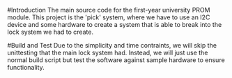 #Introduction 
The main source code for the first-year university PROM module. This project is the 'pick' system, where we have to use an I2C device and some hardware to create a system that is able to break into the lock system we had to create.

#Build and Test
Due to the simplicity and time contraints, we will skip the unittesting that the main lock system had. Instead, we will just use the normal build script but test the software against sample hardware to ensure functionality.